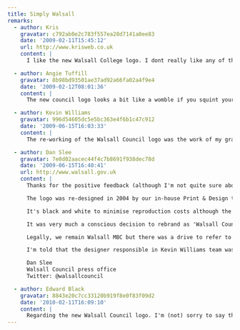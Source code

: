 ```yaml
---
title: Simply Walsall
remarks:
  - author: Kris
    gravatar: c792ab0e2c783f557ea28d7141a0ee83
    date: '2009-02-11T15:45:12'
    url: http://www.krisweb.co.uk
    content: |
      I like the new Walsall College logo. I dont really like any of the Council logos, but thats just my unprofessional design opinion.

  - author: Angie Tuffill
    gravatar: 8b98bd93501ae37ad92a66fa02a4f9e4
    date: '2009-02-12T08:01:36'
    content: |
      The new council logo looks a bit like a womble if you squint your left eye! I like it!

  - author: Kevin Williams
    gravatar: 996d54605dc5e5bc363e4f6b1c47c912
    date: '2009-06-15T16:03:33'
    content: |
      The re-working of the Walsall Council logo was the work of my graphics team in the in-house Walsall Council Print and Design Unit. We branded the council back in 2004 and continue to manage the brand development. Thanks for your kind comments.

  - author: Dan Slee
    gravatar: 7e0d02aacec44f4c7b8691f938dec78d
    date: '2009-06-15T16:40:41'
    url: http://www.walsall.gov.uk
    content: |
      Thanks for the positive feedback (although I'm not quite sure about the Womble reference, Angie!).

      The logo was re-designed in 2004 by our in-house Print & Design team. This was to make the logo less busy and more accessable to people.

      It's black and white to minimise reproduction costs although the Mayor's Office is entitled to use a version that has a colour crest.

      It was very much a conscious decision to rebrand as 'Walsall Council' rather than the legally accurate but its-a-mouthful-to-say-it 'Walsall Metropolitan Borough Council.'

      Legally, we remain Walsall MBC but there was a drive to refer to ourselves as Walsall Council across all media. It's simpler. It is, afterall, also what residents refer to us as.

      I'm told that the designer responsible in Kevin Williams team was one Steve Bagley.

      Dan Slee
      Walsall Council press office
      Twitter: @walsallcouncil

  - author: Edward Black
    gravatar: 8843e20c7cc33120b919f8e0f83f09d2
    date: '2010-02-11T16:09:10'
    content: |
      Regarding the new Walsall Council logo. I'm (not) sorry to say that it isn't as good as its predecessor. During my thirty years in the business I've always found that imagination is free.
---
```

